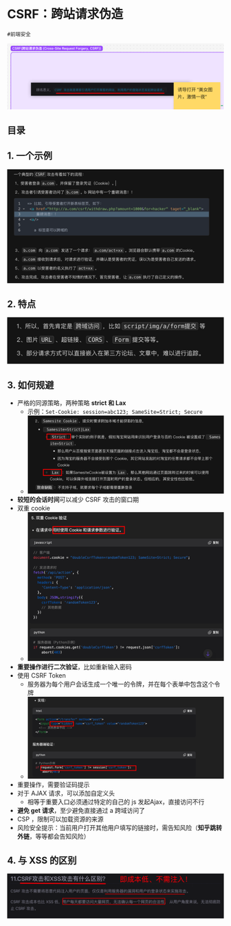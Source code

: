 
# CSRF：跨站请求伪造

`#前端安全` 

![图片&文件](./files/20241023-2.png)


## 目录
<!-- toc -->
 ## 1. 一个示例 

![图片&文件](./files/20241023-3.png)

## 2. 特点

![图片&文件](./files/20241023-4.png)

## 3. 如何规避

- 严格的同源策略，两种策略 **strict 和 Lax** 
	- 示例：`Set-Cookie: session=abc123; SameSite=Strict; Secure`
	- ![图片&文件](./files/20241023-6.png)
- **较短的会话时间**可以减少 CSRF 攻击的窗口期
- 双重 cookie
	- ![图片&文件](./files/20241023-5.png)
- **重要操作进行二次验证**，比如重新输入密码
- 使用 CSRF Token
	- 服务器为每个用户会话生成一个唯一的令牌，并在每个表单中包含这个令牌
	- ![图片&文件](./files/20241023-7.png)
- 重要操作，需要验证码提示
- 对于 AJAX 请求，可以添加自定义头
	- 相等于重要入口必须通过特定的自己的 js 发起Ajax，直接访问不行
- **避免 get 请求**，至少避免直接通过 a 跨域访问了
- CSP ，限制可以加载资源的来源
- 风险安全提示：当前用户打开其他用户填写的链接时，需告知风险（**知乎跳转外链**，等等都会告知风险）

## 4. 与 XSS 的区别

![图片&文件](./files/20241023-8.png)
